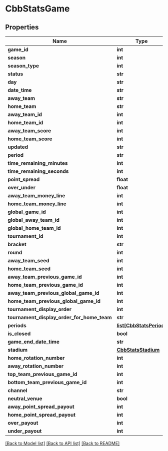 # CbbStatsGame

## Properties
Name | Type | Description | Notes
------------ | ------------- | ------------- | -------------
**game_id** | **int** |  | [optional] 
**season** | **int** |  | [optional] 
**season_type** | **int** |  | [optional] 
**status** | **str** |  | [optional] 
**day** | **str** |  | [optional] 
**date_time** | **str** |  | [optional] 
**away_team** | **str** |  | [optional] 
**home_team** | **str** |  | [optional] 
**away_team_id** | **int** |  | [optional] 
**home_team_id** | **int** |  | [optional] 
**away_team_score** | **int** |  | [optional] 
**home_team_score** | **int** |  | [optional] 
**updated** | **str** |  | [optional] 
**period** | **str** |  | [optional] 
**time_remaining_minutes** | **int** |  | [optional] 
**time_remaining_seconds** | **int** |  | [optional] 
**point_spread** | **float** |  | [optional] 
**over_under** | **float** |  | [optional] 
**away_team_money_line** | **int** |  | [optional] 
**home_team_money_line** | **int** |  | [optional] 
**global_game_id** | **int** |  | [optional] 
**global_away_team_id** | **int** |  | [optional] 
**global_home_team_id** | **int** |  | [optional] 
**tournament_id** | **int** |  | [optional] 
**bracket** | **str** |  | [optional] 
**round** | **int** |  | [optional] 
**away_team_seed** | **int** |  | [optional] 
**home_team_seed** | **int** |  | [optional] 
**away_team_previous_game_id** | **int** |  | [optional] 
**home_team_previous_game_id** | **int** |  | [optional] 
**away_team_previous_global_game_id** | **int** |  | [optional] 
**home_team_previous_global_game_id** | **int** |  | [optional] 
**tournament_display_order** | **int** |  | [optional] 
**tournament_display_order_for_home_team** | **str** |  | [optional] 
**periods** | [**list[CbbStatsPeriod]**](CbbStatsPeriod.md) |  | [optional] 
**is_closed** | **bool** |  | [optional] 
**game_end_date_time** | **str** |  | [optional] 
**stadium** | [**CbbStatsStadium**](CbbStatsStadium.md) |  | [optional] 
**home_rotation_number** | **int** |  | [optional] 
**away_rotation_number** | **int** |  | [optional] 
**top_team_previous_game_id** | **int** |  | [optional] 
**bottom_team_previous_game_id** | **int** |  | [optional] 
**channel** | **str** |  | [optional] 
**neutral_venue** | **bool** |  | [optional] 
**away_point_spread_payout** | **int** |  | [optional] 
**home_point_spread_payout** | **int** |  | [optional] 
**over_payout** | **int** |  | [optional] 
**under_payout** | **int** |  | [optional] 

[[Back to Model list]](../README.md#documentation-for-models) [[Back to API list]](../README.md#documentation-for-api-endpoints) [[Back to README]](../README.md)


